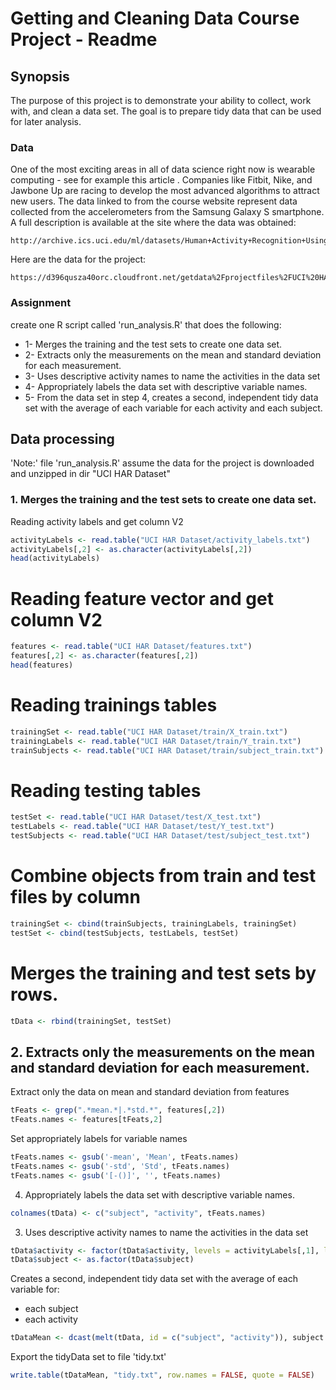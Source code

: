 # Getting and Cleaning Data Course Project - Readme

## Synopsis

The purpose of this project is to demonstrate your ability to collect, work with, and clean a data set. The goal is to prepare tidy data that can be used for later analysis.

### Data

One of the most exciting areas in all of data science right now is wearable computing - see for example this article . Companies like Fitbit, Nike, and Jawbone Up are racing to develop the most advanced algorithms to attract new users. The data linked to from the course website represent data collected from the accelerometers from the Samsung Galaxy S smartphone. A full description is available at the site where the data was obtained:
    
    http://archive.ics.uci.edu/ml/datasets/Human+Activity+Recognition+Using+Smartphones

Here are the data for the project:
    
    https://d396qusza40orc.cloudfront.net/getdata%2Fprojectfiles%2FUCI%20HAR%20Dataset.zip


### Assignment
create one R script called 'run_analysis.R' that does the following:

* 1- Merges the training and the test sets to create one data set.
* 2- Extracts only the measurements on the mean and standard deviation for each measurement.
* 3- Uses descriptive activity names to name the activities in the data set
* 4- Appropriately labels the data set with descriptive variable names.
* 5- From the data set in step 4, creates a second, independent tidy data set with the average of each variable for each activity and each subject.


## Data processing

'Note:' file 'run_analysis.R' assume the data for the project is downloaded and unzipped in dir "UCI HAR Dataset"

### 1. Merges the training and the test sets to create one data set.

Reading activity labels and get column V2
```r
activityLabels <- read.table("UCI HAR Dataset/activity_labels.txt")
activityLabels[,2] <- as.character(activityLabels[,2])
head(activityLabels)
```

# Reading feature vector and get column V2
```r
features <- read.table("UCI HAR Dataset/features.txt")
features[,2] <- as.character(features[,2])
head(features)
```
# Reading trainings tables
```r
trainingSet <- read.table("UCI HAR Dataset/train/X_train.txt")
trainingLabels <- read.table("UCI HAR Dataset/train/Y_train.txt")
trainSubjects <- read.table("UCI HAR Dataset/train/subject_train.txt")
```

# Reading testing tables
```r
testSet <- read.table("UCI HAR Dataset/test/X_test.txt")
testLabels <- read.table("UCI HAR Dataset/test/Y_test.txt")
testSubjects <- read.table("UCI HAR Dataset/test/subject_test.txt")
```

# Combine objects from train and test files by column
```r
trainingSet <- cbind(trainSubjects, trainingLabels, trainingSet)
testSet <- cbind(testSubjects, testLabels, testSet)
```

# Merges the training and test sets by rows.
```r
tData <- rbind(trainingSet, testSet)
```

## 2. Extracts only the measurements on the mean and standard deviation for each measurement.

Extract only the data on mean and standard deviation from features
```r
tFeats <- grep(".*mean.*|.*std.*", features[,2])
tFeats.names <- features[tFeats,2]
```

Set appropriately labels for variable names
```r
tFeats.names <- gsub('-mean', 'Mean', tFeats.names)
tFeats.names <- gsub('-std', 'Std', tFeats.names)
tFeats.names <- gsub('[-()]', '', tFeats.names)
```

4. Appropriately labels the data set with descriptive variable names.
```r
colnames(tData) <- c("subject", "activity", tFeats.names)
```

3. Uses descriptive activity names to name the activities in the data set
```r
tData$activity <- factor(tData$activity, levels = activityLabels[,1], labels = activityLabels[,2])
tData$subject <- as.factor(tData$subject)
```

Creates a second, independent tidy data set with the average of each variable for:
 - each subject
 - each activity
```r
tDataMean <- dcast(melt(tData, id = c("subject", "activity")), subject + activity ~ variable, mean)
```
Export the tidyData set to file 'tidy.txt'
```r
write.table(tDataMean, "tidy.txt", row.names = FALSE, quote = FALSE)
```



